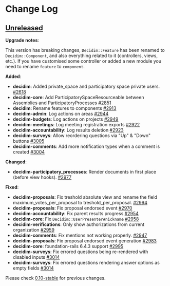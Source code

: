 # Change Log

## [Unreleased](https://github.com/decidim/decidim/tree/HEAD)

**Upgrade notes**:

This version has breaking changes, `Decidim::Feature` has been renamed to `Decidim::Component`,
and also everything related to it (controllers, views, etc.). If you have customised some
controller or added a new module you need to rename `feature` to `component`.

**Added**:

- **decidim**: Added private_space and participatory space private users. [\#2618](https://github.com/decidim/decidim/pull/2618)
- **decidim-core**: Add ParticipatorySpaceResourceable between Assemblies and ParticipatoryProcesses [\#2851](https://github.com/decidim/decidim/pull/2851)
- **decidim**: Rename features to components [\#2913](https://github.com/decidim/decidim/pull/2913)
- **decidim-admin**: Log actions on areas [\#2944](https://github.com/decidim/decidim/pull/2944)
- **decidim-budgets**: Log actions on projects [\#2949](https://github.com/decidim/decidim/pull/2949)
- **decidim-meetings**: Log meeting registration exports [\#2922](https://github.com/decidim/decidim/pull/2922)
- **decidim-accountability**: Log results deletion [\#2923](https://github.com/decidim/decidim/pull/2923)
- **decidim-surveys**: Allow reordering questions via "Up" & "Down" buttons [\#3005](https://github.com/decidim/decidim/pull/3005)
- **decidim-comments**: Add more notification types when a comment is created [\#3004](https://github.com/decidim/decidim/pull/3004)

**Changed**:

- **decidim-participatory_processes**: Render documents in first place (before view hooks). [\#2977](https://github.com/decidim/decidim/pull/2977)

**Fixed**:

- **decidim-proposals**: Fix treshold absolute view and rename the field maximum_votes_per_proposal to treshold_per_proposal. [\#2994](https://github.com/decidim/decidim/pull/2994)
- **decidim-proposals**: Fix proposal endorsed event [\#2970](https://github.com/decidim/decidim/pull/2970)
- **decidim-accountability**: Fix parent results progress [\#2954](https://github.com/decidim/decidim/pull/2954)
- **decidim-core**: Fix `Decidim::UserPresenter#nickname` [\#2958](https://github.com/decidim/decidim/pull/2958)
- **decidim-verifications**: Only show authorizations from current organization [\#2959](https://github.com/decidim/decidim/pull/2959)
- **decidim-comments**: Fix mentions not working properly.  [\#2947](https://github.com/decidim/decidim/pull/2947)
- **decidim-proposals**: Fix proposal endorsed event  generation [\#2983](https://github.com/decidim/decidim/pull/2983)
- **decidim-core**: foundation-rails 6.4.3 support [\#2995](https://github.com/decidim/decidim/pull/2995)
- **decidim-surveys**: Fix errored questions being re-rendered with disabled inputs [\#3014](https://github.com/decidim/decidim/pull/3014)
- **decidim-surveys**: Fix errored questions rendering answer options as empty fields [\#3014](https://github.com/decidim/decidim/pull/3014)

Please check [0.10-stable](https://github.com/decidim/decidim/blob/0.10-stable/CHANGELOG.md) for previous changes.
